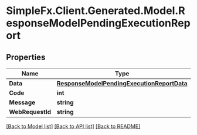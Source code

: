 # SimpleFx.Client.Generated.Model.ResponseModelPendingExecutionReport
## Properties

Name | Type | Description | Notes
------------ | ------------- | ------------- | -------------
**Data** | [**ResponseModelPendingExecutionReportData**](ResponseModelPendingExecutionReportData.md) |  | 
**Code** | **int** |  | 
**Message** | **string** |  | 
**WebRequestId** | **string** |  | [optional] 

[[Back to Model list]](../README.md#documentation-for-models) [[Back to API list]](../README.md#documentation-for-api-endpoints) [[Back to README]](../README.md)

